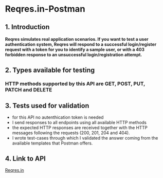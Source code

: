# Reqres.in-Postman

## 1. Introduction
#### Reqres simulates real application scenarios. If you want to test a user authentication system, Reqres will respond to a successful login/register request with a token for you to identify a sample user, or with a 403 forbidden response to an unsuccessful login/registration attempt.

## 2. Types available for testing
### HTTP methods supported by this API are GET, POST, PUT, PATCH and DELETE 

## 3. Tests used for validation
- for this API no autenthication token is needed
- I send responses to all endpoints using all available HTTP methods
- the expected HTTP responses are received together with the HTTP messages following the requests (200, 201, 204 and 404).
- I wrote test-cases through which I validated the answer coming from the available templates that Postman offers.

## 4. Link to API
[Reqres.in](https://github.com/RobertFurtuna10/Reqres.in---Postman/blob/main/reqres.in.postman_collection.json.json)

